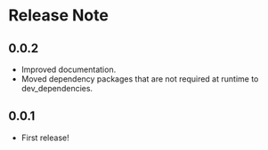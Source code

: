 # Release Note

## 0.0.2

- Improved documentation.
- Moved dependency packages that are not required at runtime to dev_dependencies.

## 0.0.1

- First release!
